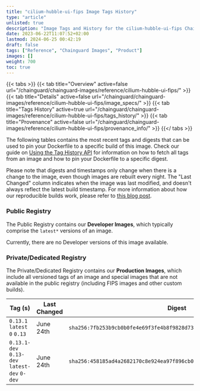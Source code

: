 ```yaml
---
title: "cilium-hubble-ui-fips Image Tags History"
type: "article"
unlisted: true
description: "Image Tags and History for the cilium-hubble-ui-fips Chainguard Image"
date: 2023-06-22T11:07:52+02:00
lastmod: 2024-06-25 00:42:19
draft: false
tags: ["Reference", "Chainguard Images", "Product"]
images: []
weight: 700
toc: true
---
```


{{< tabs >}}
{{< tab title="Overview" active=false url="/chainguard/chainguard-images/reference/cilium-hubble-ui-fips/" >}}
{{< tab title="Details" active=false url="/chainguard/chainguard-images/reference/cilium-hubble-ui-fips/image_specs/" >}}
{{< tab title="Tags History" active=true url="/chainguard/chainguard-images/reference/cilium-hubble-ui-fips/tags_history/" >}}
{{< tab title="Provenance" active=false url="/chainguard/chainguard-images/reference/cilium-hubble-ui-fips/provenance_info/" >}}
{{</ tabs >}}

The following tables contains the most recent tags and digests that can be used to pin your Dockerfile to a specific build of this image. Check our guide on [Using the Tag History API](/chainguard/chainguard-images/using-the-tag-history-api/) for information on how to fetch all tags from an image and how to pin your Dockerfile to a specific digest.

Please note that digests and timestamps only change when there is a change to the image, even though images are rebuilt every night. The "Last Changed" column indicates when the image was last modified, and doesn't always reflect the latest build timestamp. For more information about how our reproducible builds work, please refer to [this blog post](https://www.chainguard.dev/unchained/reproducing-chainguards-reproducible-image-builds).

### Public Registry
The Public Registry contains our **Developer Images**, which typically comprise the `latest*` versions of an image.

Currently, there are no Developer versions of this image available.

### Private/Dedicated Registry
The Private/Dedicated Registry contains our **Production Images**, which include all versioned tags of an image and special images that are not available in the public registry (including FIPS images and other custom builds).

| Tag (s)                                       | Last Changed | Digest                                                                    |
|-----------------------------------------------|--------------|---------------------------------------------------------------------------|
|  `0.13.1` `latest` `0` `0.13`                 | June 24th    | `sha256:7fb253b9cb0b0fe4e69f3fe4b8f9828d73723492e00fc090e4407859885f96e7` |
|  `0.13.1-dev` `0.13-dev` `latest-dev` `0-dev` | June 24th    | `sha256:458185ad4a2682170c8e924ea97f896cb04c0e8d4b400b738212586dbe2f9bbb` |

